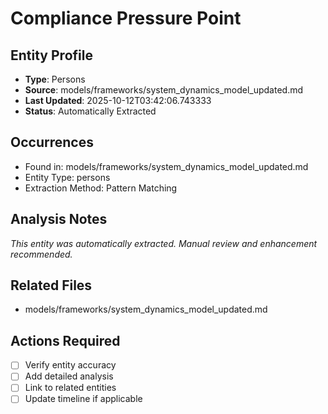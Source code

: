 # Compliance Pressure Point

## Entity Profile
- **Type**: Persons
- **Source**: models/frameworks/system_dynamics_model_updated.md
- **Last Updated**: 2025-10-12T03:42:06.743333
- **Status**: Automatically Extracted

## Occurrences
- Found in: models/frameworks/system_dynamics_model_updated.md
- Entity Type: persons
- Extraction Method: Pattern Matching

## Analysis Notes
*This entity was automatically extracted. Manual review and enhancement recommended.*

## Related Files
- models/frameworks/system_dynamics_model_updated.md

## Actions Required
- [ ] Verify entity accuracy
- [ ] Add detailed analysis
- [ ] Link to related entities
- [ ] Update timeline if applicable
